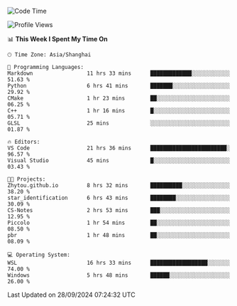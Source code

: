 <!--START_SECTION:waka-->
![Code Time](http://img.shields.io/badge/Code%20Time-2%2C032%20hrs%2038%20mins-blue)

![Profile Views](http://img.shields.io/badge/Profile%20Views-0-blue)

📊 **This Week I Spent My Time On** 

```text
🕑︎ Time Zone: Asia/Shanghai

💬 Programming Languages: 
Markdown                 11 hrs 33 mins      █████████████░░░░░░░░░░░░   51.63 % 
Python                   6 hrs 41 mins       ███████░░░░░░░░░░░░░░░░░░   29.92 % 
CMake                    1 hr 23 mins        ██░░░░░░░░░░░░░░░░░░░░░░░   06.25 % 
C++                      1 hr 16 mins        █░░░░░░░░░░░░░░░░░░░░░░░░   05.71 % 
GLSL                     25 mins             ░░░░░░░░░░░░░░░░░░░░░░░░░   01.87 % 

🔥 Editors: 
VS Code                  21 hrs 36 mins      ████████████████████████░   96.57 % 
Visual Studio            45 mins             █░░░░░░░░░░░░░░░░░░░░░░░░   03.43 % 

🐱‍💻 Projects: 
Zhytou.github.io         8 hrs 32 mins       ██████████░░░░░░░░░░░░░░░   38.20 % 
star_identification      6 hrs 43 mins       ████████░░░░░░░░░░░░░░░░░   30.09 % 
CS-Notes                 2 hrs 53 mins       ███░░░░░░░░░░░░░░░░░░░░░░   12.95 % 
Piccolo                  1 hr 54 mins        ██░░░░░░░░░░░░░░░░░░░░░░░   08.50 % 
pbr                      1 hr 48 mins        ██░░░░░░░░░░░░░░░░░░░░░░░   08.09 % 

💻 Operating System: 
WSL                      16 hrs 33 mins      ██████████████████░░░░░░░   74.00 % 
Windows                  5 hrs 48 mins       ██████░░░░░░░░░░░░░░░░░░░   26.00 % 
```


 Last Updated on 28/09/2024 07:24:32 UTC
<!--END_SECTION:waka-->